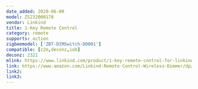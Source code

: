 ```yaml
---
date_added: 2020-06-09
model: ZS232000178
vendor: Linkind
title: 1-Key Remote Control
category: remote
supports: action
zigbeemodel: ['ZBT-DIMSwitch-D0001']
compatible: [z2m,deconz,iob]
deconz: 2321
mlink: https://www.linkind.com/product/1-key-remote-control-for-linkind-zigbee-smart-lights/
link: https://www.amazon.com/Linkind-Remote-Control-Wireless-Dimmer/dp/B07V5VLRNL?ref_=ast_sto_dp
link2: 
link3: 
---
```

 